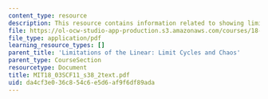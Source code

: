 ```yaml
---
content_type: resource
description: This resource contains information related to showing limit cycles exist.
file: https://ol-ocw-studio-app-production.s3.amazonaws.com/courses/18-03sc-differential-equations-fall-2011/da4cf3e036c854c6e5d6af9f6df89ada_MIT18_03SCF11_s38_2text.pdf
file_type: application/pdf
learning_resource_types: []
parent_title: 'Limitations of the Linear: Limit Cycles and Chaos'
parent_type: CourseSection
resourcetype: Document
title: MIT18_03SCF11_s38_2text.pdf
uid: da4cf3e0-36c8-54c6-e5d6-af9f6df89ada
---
```

